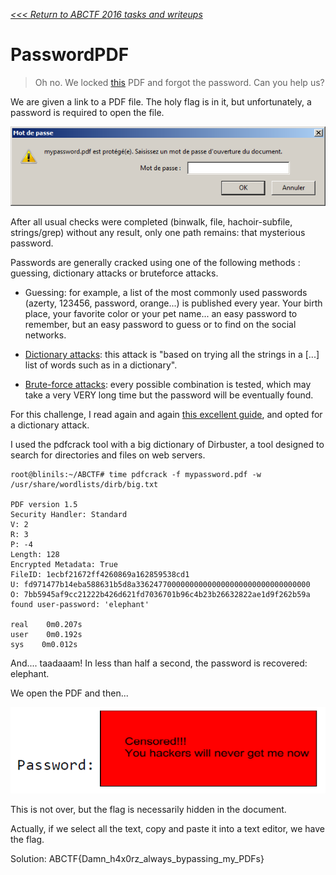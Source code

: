 _[<<< Return to ABCTF 2016 tasks and writeups](/abctf-2016)_
# PasswordPDF

>Oh no. We locked [this](https://mega.nz/#!ER8wEBDD!kdjQxaoBX2qWky1dKvlAZq-ToC_kGJbpiV-hOfxXdks)
PDF and forgot the password. Can you help us?

We are given a link to a PDF file.
The holy flag is in it, but unfortunately, a password is required to open the file.

![1st screenshot of the "PasswordPDF" challenge](mypassword1.png)

After all usual checks were completed (binwalk, file, hachoir-subfile, strings/grep)
without any result, only one path remains: that mysterious password.

Passwords are generally cracked using one of the following methods : guessing, dictionary attacks or bruteforce attacks.

* Guessing: for example, a list of the most commonly used passwords (azerty, 123456, password, orange...) 
is published every year. Your birth place, your favorite color or your pet name... an easy password to
remember, but an easy password to guess or to find on the social networks.

* [Dictionary attacks](https://en.wikipedia.org/wiki/Password_cracking): this attack is
"based on trying all the strings in a [...] list of words such as in a dictionary".

* [Brute-force attacks](https://en.wikipedia.org/wiki/Brute-force_attack): every possible combination is tested,
which may take a very VERY long time but the password will be eventually found.

For this challenge, I read again and again
[this excellent guide](https://repo.zenk-security.com/Reversing%20.%20cracking/Cracking_Passwords_Guide.pdf),
and opted for a dictionary attack.

I used the pdfcrack tool with a big dictionary of Dirbuster,
a tool designed to search for directories and files on web servers.

```console
root@blinils:~/ABCTF# time pdfcrack -f mypassword.pdf -w /usr/share/wordlists/dirb/big.txt

PDF version 1.5
Security Handler: Standard
V: 2
R: 3
P: -4
Length: 128
Encrypted Metadata: True
FileID: 1ecbf21672ff4260869a162859538cd1
U: fd971477b14eba588631b5d8a336247700000000000000000000000000000000
O: 7bb5945af9cc21222b426d621fd7036701b96c4b23b26632822ae1d9f262b59a
found user-password: 'elephant'
 
real    0m0.207s
user    0m0.192s
sys    0m0.012s
```
 
And.... taadaaam! In less than half a second, the password is recovered: elephant.

We open the PDF and then...

![2nd screenshot of the "PasswordPDF" challenge](mypassword2.png)

This is not over, but the flag is necessarily hidden in the document.

Actually, if we select all the text, copy and paste it into a text editor, we have the flag.

Solution: ABCTF{Damn_h4x0rz_always_bypassing_my_PDFs}


